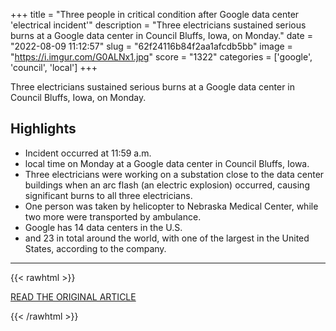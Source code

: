 +++
title = "Three people in critical condition after Google data center 'electrical incident'"
description = "Three electricians sustained serious burns at a Google data center in Council Bluffs, Iowa, on Monday."
date = "2022-08-09 11:12:57"
slug = "62f24116b84f2aa1afcdb5bb"
image = "https://i.imgur.com/G0ALNx1.jpg"
score = "1322"
categories = ['google', 'council', 'local']
+++

Three electricians sustained serious burns at a Google data center in Council Bluffs, Iowa, on Monday.

## Highlights

- Incident occurred at 11:59 a.m.
- local time on Monday at a Google data center in Council Bluffs, Iowa.
- Three electricians were working on a substation close to the data center buildings when an arc flash (an electric explosion) occurred, causing significant burns to all three electricians.
- One person was taken by helicopter to Nebraska Medical Center, while two more were transported by ambulance.
- Google has 14 data centers in the U.S.
- and 23 in total around the world, with one of the largest in the United States, according to the company.

---

{{< rawhtml >}}
  <p class="article-category">
    <a target="_blank" href="https://www.sfgate.com/news/article/google-electrical-incident-injures-3-17360321.php">READ THE ORIGINAL ARTICLE</a>
  </p>
{{< /rawhtml >}}
